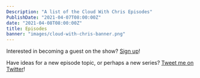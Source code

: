 ```yaml
---
Description: "A list of the Cloud With Chris Episodes"
PublishDate: "2021-04-07T08:00:00Z"
date: "2021-04-08T08:00:00Z"
title: Episodes
banner: "images/cloud-with-chris-banner.png"
---
```

Interested in becoming a guest on the show? [Sign up](https://www.sessionize.com/cloudwithchris/)!

Have ideas for a new episode topic, or perhaps a new series? [Tweet me on Twitter](https://twitter.com/reddobowen)!